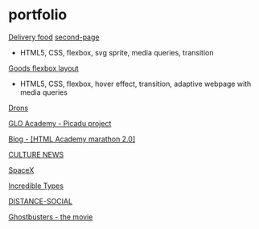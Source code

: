 # portfolio

[Delivery food](https://zion86.github.io/GLO-ACADEMY-workshops/delivery-food/index.html)
[second-page](https://zion86.github.io/GLO-ACADEMY-workshops/delivery-food/restaurant.html)
  - HTML5, CSS, flexbox, svg sprite, media queries, transition
  
[Goods flexbox layout](https://zion86.github.io/HTML-CSS-page-layout/adaptive-cards-layout/index.html)
  - HTML5, CSS, flexbox, hover effect, transition, adaptive webpage with media queries

[Drons](https://zion86.github.io/portfolio/drons/index.html)

[GLO Academy - Picadu project](https://zion86.github.io/GLO-ACADEMY-workshops/picadu/index.html)

[Blog - [HTML Academy marathon 2.0]](https://zion86.github.io/portfolio/Blog/index.html)

[CULTURE NEWS](https://zion86.github.io/portfolio/Culture-news/dist/index.html)

[SpaceX](https://zion86.github.io/portfolio/Spacex/index.html)

[Incredible Types](https://zion86.github.io/Social-Hackers-Academy-Coding-School/Module-1-HTML-CSS/week_3_my_remake/index.html#)

[DISTANCE-SOCIAL](https://zion86.github.io/portfolio/Distance-social/index.html)

[Ghostbusters - the movie](https://zion86.github.io/portfolio/Ghoustbusters%20-%20The%20Movie/index.html)
